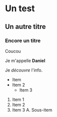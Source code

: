 # Un test

## Un autre titre

### Encore un titre

Coucou

Je m'appelle **Daniel**

Je _découvre_ l'info.

* Item
* Item 2
    * Item 3

1. Item 1
2. Item 2
3. Item 3
    A. Sous-item